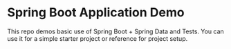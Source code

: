 Spring Boot Application Demo
=================================================

This repo demos basic use of Spring Boot + Spring Data and Tests. You can use it for a simple starter project or reference for project setup.


